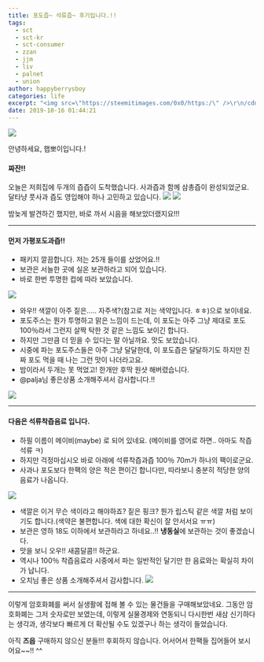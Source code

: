 ```yaml
---
title: 포도즙~ 석류즙~ 후기입니다.!!
tags:
  - sct
  - sct-kr
  - sct-consumer
  - zzan
  - jjm
  - liv
  - palnet
  - union
author: happyberrysboy
categories: life
excerpt: "<img src=\"https://steemitimages.com/0x0/https:/\" />\r\n/cdn.steemitimages.com/DQmeVyCnkva2SjkjT5mk9XPo2BJzbK7szFE1pDqqAHrSBsC/WHALE_TITLE_COLORED_LOW.jpg)  안녕하세요, 햅뽀이입니다.!  #### 짜잔!!  오늘은 저희집에 두개의 즙즙이 도착했습니다. 사과즙과 함께 삼총즙이 완성되었군요. 달타냥 풋사과 즙도 영입해야 하나 고민하고 있....."
date: 2019-10-16 01:44:21
---
```


![](https://steemitimages.com/0x0/https://cdn.steemitimages.com/DQmeVyCnkva2SjkjT5mk9XPo2BJzbK7szFE1pDqqAHrSBsC/WHALE_TITLE_COLORED_LOW.jpg)

안녕하세요, 햅뽀이입니다.!

#### 짜잔!!

오늘은 저희집에 두개의 즙즙이 도착했습니다. 사과즙과 함께 삼총즙이 완성되었군요. 달타냥 풋사과 즙도 영입해야 하나 고민하고 있습니다.
![](https://cdn.steemitimages.com/DQmcEZ6t3kSfAWqZLviEiAiTchvfM4zGwbphbVgm7ZVrSmQ/image.png)
![](https://cdn.steemitimages.com/DQmfDY3Gd6LExAkpHdvV9KXhv3uqan8k8BuDs2HWYAB8TQg/image.png)


밤늦게 발견하긴 했지만, 바로 까서 시음을 해보았더랬지요!!!

___

#### 먼저 가평포도과즙!!
- 패키지 깔끔합니다. 저는 25개 들이를 샀었어요.!!
- 보관은 서늘한 곳에 실온 보관하라고 되어 있습니다.
- 바로 한번 투명한 컵에 따라 보았습니다.

![](https://cdn.steemitimages.com/DQmWdtaSotVnMrFLcoRcBKH2Bchys9EenmqUuz4WA9xAQji/image.png)

- 와우!! 색깔이 아주 짙은..... 자주색?(참고로 저는 색약입니다. ㅎㅎ)으로 보이네요.
- 포도주스는 뭔가 투명하고 맑은 느낌이 드는데, 이 포도는 아주 그냥 제대로 포도 100％라서 그런지 살짝 탁한 것 같은 느낌도 보이긴 합니다.
- 하지만 그만큼 더 믿을 수 있다는 말 아닐까요. 맛도 보았습니다.
- 시중에 파는 포도주스들은 아주 그냥 달달한데, 이 포도즙은 달달하기도 하지만 진짜 포도 먹을 때 나는 그런 맛이 나더라고요.
- 밤이라서 두개는 못 먹었고! 한개만 후딱 원샷 해버렸습니다.
- @palja님 좋은상품 소개해주셔서 감사합니다.!!

![](https://cdn.steemitimages.com/DQmR4N4vmB8w7sNwHCVUpPc6dMUSpBhL1tLd11fkCfrYaM9/image.png)


___

#### 다음은 석류착즙음료 입니다.
- 하필 이름이 메이비(maybe) 로 되어 있네요. (메이비를 영어로 하면.. 아마도 착즙석류 ㅋ)
- 하지만 걱정마십시오 바로 아래에 석류착즙과즙 100％ 70m가 하나의 팩이로군요.
- 사과나 포도보다 한팩의 양은 적은 편이긴 합니다만, 따라보니 충분히 적당한 양의 음료가 나옵니다.


![](https://cdn.steemitimages.com/DQmU8DcTrSR7ReP6mmMy263waQu8U9KZPJewocnZ4phPEXL/image.png)

- 색깔은 이거 무슨 색이라고 해야하죠? 짙은 핑크? 뭔가 립스틱 같은 색깔 처럼 보이기도 합니다.(색약은 불편합니다. 색에 대한 확신이 잘 안서서요 ㅠㅠ)
- 보관은 영하 18도 이하에서 보관하라고 하네요..!! **냉동실**에 보관하는 것이 좋겠습니다.
- 맛을 보니 오우!! 새콤달콤!! 하군요.
- 역시나 100％ 착즙음료라 시중에서 파는 일반적인 달기만 한 음료와는 확실히 차이가 납니다.
- 오치님 좋은 상품 소개해주셔서 감사합니다.
![](https://cdn.steemitimages.com/DQmV8JK9ki944RYWZjuEukZXDoaPDyXibQAACQpDg8UxSbE/image.png)

___

이렇게 암호화폐를 써서 실생활에 접해 볼 수 있는 물건들을 구매해보았네요. 그동안 암호화폐는 그저 숫자로만 보였는데, 이렇게 실물경제와 연동되니 다시한번 새삼 신기하다는 생각과, 생각보다 빠르게 더 확산될 수도 있겠구나 하는 생각이 들었습니다. 

아직 **즈읍** 구매하지 않으신 분들!!! 후회하지 않습니다. 어서어서 한팩들 집어들어 보시어요~~!! ^^